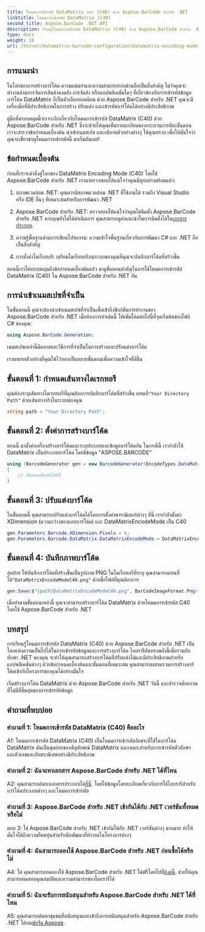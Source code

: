 ```yaml
---
title: โหมดการเข้ารหัส DataMatrix หลัก (C40) ด้วย Aspose.BarCode สำหรับ .NET
linktitle: โหมดการเข้ารหัส DataMatrix (C40)
second_title: Aspose.BarCode .NET API
description: เรียนรู้โหมดการเข้ารหัส DataMatrix (C40) ด้วย Aspose.BarCode สำหรับ .NET สร้างบาร์โค้ดแบบกำหนดเองได้อย่างมีประสิทธิภาพ สำรวจคำแนะนำทีละขั้นตอน
type: docs
weight: 16
url: /th/net/datamatrix-barcode-configuration/datamatrix-encoding-mode-c40/
---
```

## การแนะนำ

ในโลกของการสร้างบาร์โค้ด ความแม่นยำและความสามารถรอบด้านถือเป็นสิ่งสำคัญ ไม่ว่าคุณจะทำงานด้านการจัดการสินค้าคงคลัง การจัดส่ง หรือแอปพลิเคชันใดๆ ที่เกี่ยวข้องกับการเข้ารหัสข้อมูล บาร์โค้ด DataMatrix ก็เป็นตัวเลือกยอดนิยม ด้วย Aspose.BarCode สำหรับ .NET คุณจะมีเครื่องมือที่มีประสิทธิภาพในการสร้าง ปรับแต่ง และเข้ารหัสบาร์โค้ดได้อย่างมีประสิทธิภาพ

คู่มือที่ครอบคลุมนี้จะเจาะลึกเกี่ยวกับโหมดการเข้ารหัส DataMatrix (C40) ด้วย Aspose.BarCode สำหรับ .NET ซึ่งจะช่วยให้คุณเห็นรายละเอียดของกระบวนการทีละขั้นตอน เราจะสำรวจข้อกำหนดเบื้องต้น นำเข้าเนมสเปซ และอธิบายตัวอย่างต่างๆ ให้คุณทราบ เพื่อให้มั่นใจว่าคุณจะเชี่ยวชาญโหมดการเข้ารหัสนี้ มาเริ่มกันเลย!

## ข้อกำหนดเบื้องต้น

ก่อนที่เราจะดำดิ่งสู่โลกของ DataMatrix Encoding Mode (C40) โดยใช้ Aspose.BarCode สำหรับ .NET เรามาตรวจสอบให้แน่ใจว่าคุณมีทุกอย่างพร้อมแล้ว:

1. สภาพแวดล้อม .NET: คุณควรมีสภาพแวดล้อม .NET ที่ใช้งานได้ รวมถึง Visual Studio หรือ IDE อื่นๆ ที่เหมาะสมสำหรับการพัฒนา .NET

2.  Aspose.BarCode สำหรับ .NET: ตรวจสอบให้แน่ใจว่าคุณได้ติดตั้ง Aspose.BarCode สำหรับ .NET หากคุณยังไม่ได้ดำเนินการ คุณสามารถดูคำแนะนำในการติดตั้งได้ใน[เอกสารประกอบ](https://reference.aspose.com/barcode/net/).

3. ความรู้พื้นฐานด้านการเขียนโปรแกรม: ความเข้าใจพื้นฐานเกี่ยวกับการพัฒนา C# และ .NET ถือเป็นสิ่งสำคัญ

4. การตั้งค่าไดเร็กทอรี: เตรียมไดเร็กทอรีบนระบบของคุณที่คุณจะบันทึกบาร์โค้ดที่สร้างขึ้น

ตอนนี้เราได้ครอบคลุมถึงข้อกำหนดเบื้องต้นแล้ว มาดูขั้นตอนสำคัญในการใช้โหมดการเข้ารหัส DataMatrix (C40) ใน Aspose.BarCode สำหรับ .NET กัน

## การนำเข้าเนมสเปซที่จำเป็น

ในขั้นตอนนี้ คุณจะต้องนำเข้าเนมสเปซที่จำเป็นเพื่อเข้าถึงฟังก์ชันการทำงานของ Aspose.BarCode สำหรับ .NET เมื่อต้องการทำเช่นนี้ ให้เพิ่มโค้ดต่อไปนี้ที่จุดเริ่มต้นของไฟล์ C# ของคุณ:

```csharp
using Aspose.BarCode.Generation;
```

เนมสเปซเหล่านี้มีคลาสและวิธีการที่จำเป็นในการสร้างและปรับแต่งบาร์โค้ด

เรามาแยกตัวอย่างที่คุณให้ไว้ออกเป็นหลายขั้นตอนเพื่อความเข้าใจที่ดีขึ้น

## ขั้นตอนที่ 1: กำหนดเส้นทางไดเรกทอรี

 คุณต้องระบุเส้นทางไดเรกทอรีที่คุณต้องการบันทึกบาร์โค้ดที่สร้างขึ้น แทนที่`"Your Directory Path"` ด้วยเส้นทางจริงในระบบของคุณ

```csharp
string path = "Your Directory Path";
```

## ขั้นตอนที่ 2: ตั้งค่าการสร้างบาร์โค้ด

ตอนนี้ มาตั้งค่าเครื่องสร้างบาร์โค้ดและระบุประเภทและข้อมูลบาร์โค้ดกัน ในกรณีนี้ เรากำลังใช้ DataMatrix เป็นประเภทบาร์โค้ด โดยมีข้อมูล "ASPOSE.BARCODE"

```csharp
using (BarcodeGenerator gen = new BarcodeGenerator(EncodeTypes.DataMatrix, "ASPOSE.BARCODE"))
{
    // ขั้นตอนเพิ่มเติมไปที่นี่
}
```

## ขั้นตอนที่ 3: ปรับแต่งบาร์โค้ด

ในขั้นตอนนี้ คุณสามารถปรับแต่งบาร์โค้ดได้โดยการตั้งค่าพารามิเตอร์ต่างๆ ที่นี่ เรากำลังตั้งค่า XDimension (ความกว้างของแถบบาร์โค้ด) และ DataMatrixEncodeMode เป็น C40

```csharp
gen.Parameters.Barcode.XDimension.Pixels = 6;
gen.Parameters.Barcode.DataMatrix.DataMatrixEncodeMode = DataMatrixEncodeMode.C40;
```

## ขั้นตอนที่ 4: บันทึกภาพบาร์โค้ด

 สุดท้าย ให้บันทึกบาร์โค้ดที่สร้างขึ้นเป็นรูปภาพ PNG ในไดเร็กทอรีที่ระบุ คุณสามารถแทนที่ได้`"DataMatrixEncodeModeC40.png"` ด้วยชื่อไฟล์ที่คุณต้องการ

```csharp
gen.Save($"{path}DataMatrixEncodeModeC40.png", BarCodeImageFormat.Png);
```

เมื่อทำตามขั้นตอนเหล่านี้ คุณจะสามารถสร้างบาร์โค้ด DataMatrix ด้วยโหมดการเข้ารหัส C40 โดยใช้ Aspose.BarCode สำหรับ .NET

## บทสรุป

การเรียนรู้โหมดการเข้ารหัส DataMatrix (C40) ด้วย Aspose.BarCode สำหรับ .NET เปิดโลกแห่งความเป็นไปได้ในการเข้ารหัสข้อมูลและการสร้างบาร์โค้ด ไลบรารีอันทรงพลังนี้เมื่อรวมกับทักษะ .NET ของคุณ จะทำให้คุณสามารถสร้างบาร์โค้ดที่ปรับแต่งได้และมีประสิทธิภาพสำหรับแอปพลิเคชันต่างๆ ด้วยข้อกำหนดเบื้องต้นและขั้นตอนที่เหมาะสม คุณสามารถผสานรวมการสร้างบาร์โค้ดเข้ากับโครงการของคุณได้อย่างมั่นใจ

เริ่มสร้างบาร์โค้ด DataMatrix ด้วย Aspose.BarCode สำหรับ .NET วันนี้ และสำรวจศักยภาพที่ไม่มีที่สิ้นสุดของการเข้ารหัสข้อมูล

## คำถามที่พบบ่อย

### คำถามที่ 1: โหมดการเข้ารหัส DataMatrix (C40) คืออะไร

A1: โหมดการเข้ารหัส DataMatrix (C40) เป็นโหมดการเข้ารหัสอักขระที่ใช้ในบาร์โค้ด DataMatrix มันเป็นชุดย่อยของสัญลักษณ์ DataMatrix และเหมาะสำหรับการเข้ารหัสตัวอักษรและตัวเลขและอักขระพิเศษอย่างมีประสิทธิภาพ

### คำถามที่ 2: ฉันจะหาเอกสาร Aspose.BarCode สำหรับ .NET ได้ที่ไหน

 A2: คุณสามารถค้นหาเอกสารประกอบได้[ที่นี่](https://reference.aspose.com/barcode/net/). โดยให้ข้อมูลโดยละเอียดเกี่ยวกับการใช้ไลบรารีสำหรับบาร์โค้ดประเภทต่างๆ และโหมดการเข้ารหัส

### คำถามที่ 3: Aspose.BarCode สำหรับ .NET เข้ากันได้กับ .NET เวอร์ชันทั้งหมดหรือไม่

ตอบ 3: ใช่ Aspose.BarCode สำหรับ .NET เข้ากันได้กับ .NET เวอร์ชันต่างๆ มากมาย ทำให้มั่นใจได้ถึงความยืดหยุ่นสำหรับนักพัฒนาที่ทำงานในโครงการต่างๆ

### คำถามที่ 4: ฉันสามารถลองใช้ Aspose.BarCode สำหรับ .NET ก่อนซื้อได้หรือไม่

 A4: ได้ คุณสามารถทดลองใช้ Aspose.BarCode สำหรับ .NET ได้ฟรีโดยไปที่[ลิงค์นี้](https://releases.aspose.com/). ช่วยให้คุณสามารถทดสอบคุณสมบัติและความสามารถของไลบรารีได้

### คำถามที่ 5: ฉันจะรับการสนับสนุนสำหรับ Aspose.BarCode สำหรับ .NET ได้ที่ไหน

A5: คุณสามารถค้นหาชุมชนที่สนับสนุนและเข้าถึงการสนับสนุนสำหรับ Aspose.BarCode สำหรับ .NET ได้บน[ฟอรั่ม Aspose](https://forum.aspose.com/c/barcode/13).
